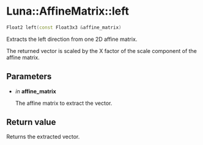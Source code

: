 # Luna::AffineMatrix::left

```c++
Float2 left(const Float3x3 &affine_matrix)
```

Extracts the left direction from one 2D affine matrix. 

The returned vector is scaled by the X factor of the scale component of the affine matrix. 

## Parameters
* *in* **affine_matrix**

    The affine matrix to extract the vector. 

## Return value
Returns the extracted vector. 

